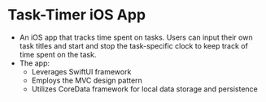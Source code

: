 # Task-Timer iOS App

* An iOS app that tracks time spent on tasks. Users can input their own task titles and start and stop the task-specific clock to keep track of time spent on the task.
* The app:
  * Leverages SwiftUI framework
  * Employs the MVC design pattern
  * Utilizes CoreData framework for local data storage and persistence
